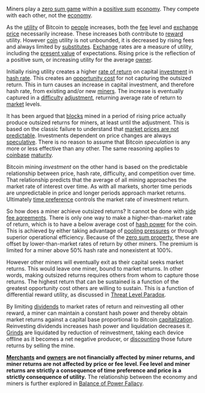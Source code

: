 Miners play a [zero sum game](https://en.wikipedia.org/wiki/Zero-sum_game) within a [positive sum](https://en.wikipedia.org/wiki/Win-win_game) [economy](Glossary#economy). They compete with each other, not the [economy](Glossary#economy).

As the [utility](Glossary#utility) of Bitcoin to [people](Glossary#person) increases, both the [fee](Glossary#fee) level and [exchange](Glossary#exchange) [price](Glossary#price) necessarily increase. These increases both contribute to [reward](Glossary#reward) utility. However [coin](Glossary#coin) utility is not unbounded, it is decreased by rising fees and always limited by [substitutes](https://en.wikipedia.org/wiki/Substitute_good). [Exchange](Glossary#exchange) rates are a measure of utility, including the [present value](https://en.wikipedia.org/wiki/Present_value) of expectations. Rising price is the reflection of a positive sum, or increasing utility for the average [owner](Glossary#owner).

Initially rising utility creates a higher [rate of return](Glossary#interest) on capital [investment](Glossary#lend) in [hash rate](Glossary#hash-rate). This creates an [opportunity cost](https://en.wikipedia.org/wiki/Opportunity_cost) for not capturing the outsized return. This in turn causes an increase in capital investment, and therefore hash rate, from existing and/or new [miners](Glossary#miner). The increase is eventually captured in a [difficulty](Glossary#difficulty) [adjustment](Glossary#adjustment), returning average rate of return to [market](Glossary#market) levels.

It has been argued that [blocks](Glossary#block) mined in a period of rising price actually produce outsized returns for miners, at least until the adjustment. This is based on the classic failure to understand that [market prices are not predictable](https://en.wikipedia.org/wiki/Chaos_theory). Investments dependent on price changes are always [speculative](Glossary#speculation). There is no reason to assume that Bitcoin *speculation* is any more or less effective than any other. The same reasoning applies to [coinbase](Glossary#coinbase) [maturity](Glossary#maturity).

Bitcoin mining *investment* on the other hand is based on the predictable relationship between price, hash rate, difficulty, and competition over time. That relationship predicts that the average of all mining approaches the market rate of interest over time. As with all markets, shorter time periods are unpredictable in price and longer periods approach market returns. Ultimately [time preference](https://en.wikipedia.org/wiki/Time_preference) controls the market rate of investment return.

So how does a miner achieve outsized returns? It cannot be done with [side fee agreements](Side-Fee-Fallacy). There is only one way to make a higher-than-market rate of return, which is to have a below average cost of [hash power](Glossary#hash-power) for the coin. This is achieved by either taking advantage of [pooling pressures](Pooling-Pressure-Risk) or through superior operational efficiency. Because of the [zero sum property](Zero-Sum-Property), these are offset by lower-than-market rates of return by other miners. The premium is limited for a miner above 50% hash rate and nonexistent at 100%.

However other miners will eventually exit as their capital seeks market returns. This would leave one miner, bound to market returns. In other words, making outsized returns requires others from whom to capture those returns. The highest return that can be sustained is a function of the greatest opportunity cost others are willing to sustain. This is a function of differential reward utility, as discussed in [Threat Level Paradox](Threat-Level-Paradox).

By limiting [dividends](https://en.wikipedia.org/wiki/Dividend) to market rates of return and reinvesting all other reward, a miner can maintain a constant hash power and thereby obtain market returns against a capital base proportional to Bitcoin [capitalization](Glossary#capitalization). Reinvesting dividends increases hash power and liquidation decreases it. [Grinds](Glossary#grind) are liquidated by reduction of reinvestment, taking each device offline as it becomes a net negative producer, or [discounting](https://en.wikipedia.org/wiki/Present_value) those future returns by selling the mine.

**[Merchants](Glossary#merchant) and [owners](Glossary#owner) are not financially affected by miner returns, and miner returns are not affected by price or fee level. Fee level and miner returns are strictly a consequence of time preference and price is a strictly consequence of utility.** The relationship between the economy and miners is further explored in [Balance of Power Fallacy](Balance-of-Power-Fallacy).